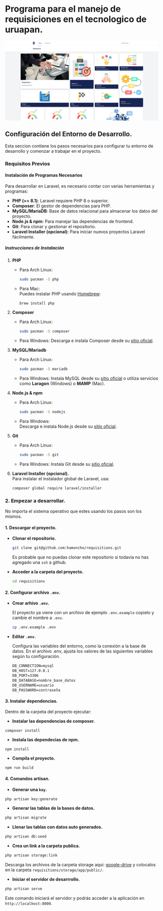 # Programa para el manejo de requisiciones en el tecnologico de uruapan.
![imagen de la paguina web](docs/img/page-view.png)
## Configuración del Entorno de Desarrollo.

Esta seccion contiene los pasos necesarios para configurar tu entorno de desarrollo y comenzar a trabajar en el proyecto.

### Requisitos Previos

#### Instalación de Programas Necesarios

Para desarrollar en Laravel, es necesario contar con varias herramientas y programas:

- **PHP (>= 8.1)**: Laravel requiere PHP 8 o superior.
- **Composer**: El gestor de dependencias para PHP.
- **MySQL/MariaDB**: Base de datos relacional para almacenar los datos del proyecto.
- **Node.js & npm**: Para manejar las dependencias de frontend.
- **Git**: Para clonar y gestionar el repositorio.
- **Laravel Installer (opcional)**: Para iniciar nuevos proyectos Laravel fácilmente.

##### Instrucciones de Instalación

1. **PHP**
   - Para Arch Linux:  
     ```bash
     sudo pacman -S php
     ```
   - Para Mac:  
     Puedes instalar PHP usando [Homebrew](https://brew.sh/):
     ```bash
     brew install php
     ```

2. **Composer**
   - Para Arch Linux:  
     ```bash
     sudo pacman -S composer
     ```
   - Para Windows:
     Descarga e instala Composer desde su [sitio oficial](https://getcomposer.org/).

3. **MySQL/Mariadb**
   - Para Arch Linux:  
     ```bash
     sudo pacman -S mariadb
     ```
   - Para Windows: 
     Instala MySQL desde su [sitio oficial](https://dev.mysql.com/downloads/) o utiliza servicios como **Laragon** (Windows) o **MAMP** (Mac).

4. **Node.js & npm**
   - Para Arch Linux:  
     ```bash
     sudo pacman -S nodejs
     ```
   - Para Windows:  
     Descarga e instala Node.js desde su [sitio oficial](https://nodejs.org/en/).

5. **Git**
   - Para Arch Linux:  
     ```bash
     sudo pacman -S git
     ```
   - Para Windows: 
     Instala Git desde su [sitio oficial](https://git-scm.com/).

6. **Laravel Installer (opcional).**  
      Para instalar el instalador global de Laravel, usa:
      ```bash
      composer global require laravel/installer
      ```
### 2. Empezar a desarrollar.

No importa el sistema operativo que estes usando los pasos son los mismos.

#### 1. Descargar el proyecto.

   - **Clonar el repositorio.**
     ```bash
     git clone git@github.com:hamoncho/requisitions.git
     ```
     Es probable que no puedas clonar este repositorio si todavia no has agregado
     una `ssh` a github.
   
   - **Acceder a la carpeta del proyecto.**
     ```bash
     cd requisitions
     ```
#### 2. Configurar archivo `.env`.

   - **Crear arhivo `.env`.**
     
     El proyecto ya viene con un archivo de ejemplo `.env.example` copielo y cambie el nombre a `.env`.
     
     ```bash
     cp .env.example .env
     ```
   - **Editar `.env`.**
     
     Configura las variables del entorno, como la conexión a la base de datos.
     En el archivo .env, ajusta los valores de las siguientes variables según tu configuración.
     
     ```.env
     DB_CONNECTION=mysql
     DB_HOST=127.0.0.1
     DB_PORT=3306
     DB_DATABASE=nombre_base_datos
     DB_USERNAME=usuario
     DB_PASSWORD=contraseña
     ```

#### 3. Instalar dependencias.

Dentro de la carpeta del proyecto ejecutar:
- **Instalar las dependencias de composer.**
```bach
composer install
```
- **Instala las dependecias de npm.**
```npm
npm install
```
- **Compila el proyecto.**
```npm
npm run build
```
#### 4. Comandos artisan.

- **Generar una `key`.**
```bash
php artisan key:generate
```
- **Generar las tablas de la bases de datos.**
```bash
php artisan migrate
```
- **Llenar las tablas con datos auto generados.**
```bash
php artisan db:seed
```
- **Crea un link a la carpeta publica.**
```bash
php artisan storage:link
```
Descarga los archivos de la carpeta storage aqui: [google-drive](https://drive.google.com/drive/folders/1mAQ3NwbmqhafZVN2Hwtqab4GtB329NHw?usp=sharing)
y colocalos en la carpeta `requisitions/storage/app/public/`.
- **Iniciar el servidor de desarrrollo.**
```bash
php artisan serve
```
Este comando iniciará el servidor y podrás acceder a la aplicación en `http://localhost:8000`.
